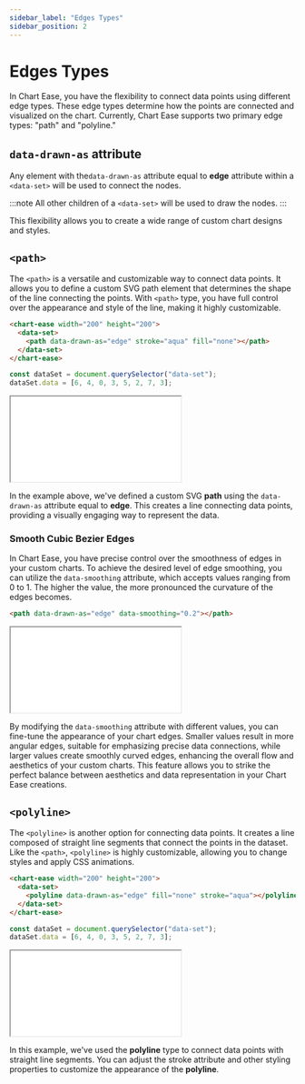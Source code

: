 ```yaml
---
sidebar_label: "Edges Types"
sidebar_position: 2
---
```


# Edges Types

In Chart Ease, you have the flexibility to connect data points using different edge types. These edge types determine how the points are connected and visualized on the chart. Currently, Chart Ease supports two primary edge types: "path" and "polyline."

## `data-drawn-as` attribute

Any element with the`data-drawn-as` attribute equal to **edge** attribute within a `<data-set>` will be used to connect the nodes.

:::note
All other children of a `<data-set>` will be used to draw the nodes.
:::

This flexibility allows you to create a wide range of custom chart designs and styles.

## `<path>`

The `<path>` is a versatile and customizable way to connect data points. It allows you to define a custom SVG path element that determines the shape of the line connecting the points. With `<path>` type, you have full control over the appearance and style of the line, making it highly customizable.

```html
<chart-ease width="200" height="200">
  <data-set>
    <path data-drawn-as="edge" stroke="aqua" fill="none"></path>
  </data-set>
</chart-ease>
```

```javascript
const dataSet = document.querySelector("data-set");
dataSet.data = [6, 4, 0, 3, 5, 2, 7, 3];
```

<iframe src="/chart-ease/samples/edge-types/path.html" style={{ width: '250px', height: '250px' }}></iframe>

In the example above, we've defined a custom SVG **path** using the `data-drawn-as` attribute equal to **edge**. This creates a line connecting data points, providing a visually engaging way to represent the data.

### Smooth Cubic Bezier Edges

In Chart Ease, you have precise control over the smoothness of edges in your custom charts. To achieve the desired level of edge smoothing, you can utilize the `data-smoothing` attribute, which accepts values ranging from 0 to 1. The higher the value, the more pronounced the curvature of the edges becomes.

```html
<path data-drawn-as="edge" data-smoothing="0.2"></path>
```

<iframe src="/chart-ease/samples/edge-types/path-smooth.html" style={{ width: '250px', height: '250px' }}></iframe>

By modifying the `data-smoothing` attribute with different values, you can fine-tune the appearance of your chart edges. Smaller values result in more angular edges, suitable for emphasizing precise data connections, while larger values create smoothly curved edges, enhancing the overall flow and aesthetics of your custom charts. This feature allows you to strike the perfect balance between aesthetics and data representation in your Chart Ease creations.

## `<polyline>`

The `<polyline>` is another option for connecting data points. It creates a line composed of straight line segments that connect the points in the dataset. Like the `<path>`, `<polyline>` is highly customizable, allowing you to change styles and apply CSS animations.

```html
<chart-ease width="200" height="200">
  <data-set>
    <polyline data-drawn-as="edge" fill="none" stroke="aqua"></polyline>
  </data-set>
</chart-ease>
```

```javascript
const dataSet = document.querySelector("data-set");
dataSet.data = [6, 4, 0, 3, 5, 2, 7, 3];
```

<iframe src="/chart-ease/samples/edge-types/polyline.html" style={{ width: '250px', height: '250px' }}></iframe>

In this example, we've used the **polyline** type to connect data points with straight line segments. You can adjust the stroke attribute and other styling properties to customize the appearance of the **polyline**.
